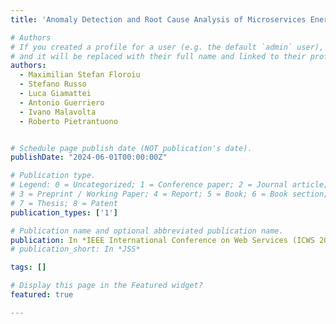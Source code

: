 ```yaml
---
title: 'Anomaly Detection and Root Cause Analysis of Microservices Energy Consumption'

# Authors
# If you created a profile for a user (e.g. the default `admin` user), write the username (folder name) here
# and it will be replaced with their full name and linked to their profile.
authors:
  - Maximilian Stefan Floroiu
  - Stefano Russo 
  - Luca Giamattei
  - Antonio Guerriero
  - Ivano Malavolta
  - Roberto Pietrantuono 


# Schedule page publish date (NOT publication's date).
publishDate: "2024-06-01T00:00:00Z"

# Publication type.
# Legend: 0 = Uncategorized; 1 = Conference paper; 2 = Journal article;
# 3 = Preprint / Working Paper; 4 = Report; 5 = Book; 6 = Book section;
# 7 = Thesis; 8 = Patent
publication_types: ['1']

# Publication name and optional abbreviated publication name.
publication: In *IEEE International Conference on Web Services (ICWS 2024)*
# publication_short: In *JSS*

tags: []

# Display this page in the Featured widget?
featured: true

---
```


